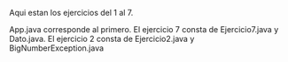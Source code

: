 Aqui estan los ejercicios del 1 al 7.

App.java corresponde al primero. El ejercicio 7 consta de Ejercicio7.java y Dato.java. 
El ejercicio 2 consta de Ejercicio2.java y BigNumberException.java